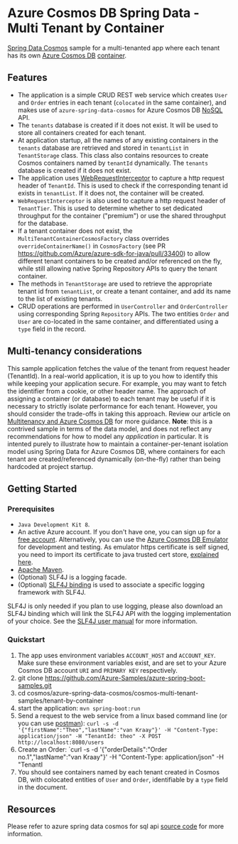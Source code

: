 # Azure Cosmos DB Spring Data - Multi Tenant by Container

[Spring Data Cosmos](https://aka.ms/SpringDataCosmos) sample for a multi-tenanted app where each tenant has its own [Azure Cosmos DB](https://learn.microsoft.com/azure/cosmos-db/introduction) [container](https://learn.microsoft.com/azure/cosmos-db/resource-model#azure-cosmos-db-containers).

## Features

- The application is a simple CRUD REST web service which creates `User` and `Order` entries in each tenant (`colocated` in the same container), and makes use of  `azure-spring-data-cosmos` for Azure Cosmos DB [NoSQL](https://learn.microsoft.com/azure/cosmos-db/nosql/) API.
- The `tenants` database is created if it does not exist. It will be used to store all containers created for each tenant.
- At application startup, all the names of any existing containers in the `tenants` database are retrieved and stored in `tenantList` in `TenantStorage` class. This class also contains resources to create Cosmos containers named by `tenantId` dynamically. The `tenants` database is created if it does not exist.
- The application uses [WebRequestInterceptor](https://docs.spring.io/spring-framework/docs/current/javadoc-api/org/springframework/web/context/request/WebRequestInterceptor.html) to capture a http request header of `TenantId`. This is used to check if the corresponding tenant id exists in `tenantList`. If it does not, the container will be created.
- `WebRequestInterceptor` is also used to capture a http request header of `TenantTier`. This is used to determine whether to set dedicated throughput for the container ("premium") or use the shared throughput for the database. 
- If a tenant container does not exist, the `MultiTenantContainerCosmosFactory` class overrides `overrideContainerName()` in `CosmosFactory` (see PR https://github.com/Azure/azure-sdk-for-java/pull/33400) to allow different tenant containers to be created and/or referenced on the fly, while still allowing native Spring Repository APIs to query the tenant container.
- The methods in `TenantStorage` are used to retrieve the appropriate tenant id from `tenantList`, or create a tenant container, and add its name to the list of existing tenants.
- CRUD operations are performed in `UserController` and `OrderController` using corresponding Spring `Repository` APIs. The two entities `Order` and `User` are co-located in the same container, and differentiated using a `type` field in the record.

## Multi-tenancy considerations

This sample application fetches the value of the tenant from request header (TenantId). In a real-world application, it is up to you how to identify this while keeping your application secure. For example, you may want to fetch the identifier from a cookie, or other header name. The approach of assigning a container (or database) to each tenant may be useful if it is necessary to strictly isolate performance for each tenant. However, you should consider the trade-offs in taking this approach. Review our article on [Multitenancy and Azure Cosmos DB](https://learn.microsoft.com/azure/architecture/guide/multitenant/service/cosmos-db) for more guidance. **Note**: this is a contrived sample in terms of the data model, and does not reflect any recommendations for how to model any *application* in particular. It is intented purely to illustrate how to maintain a container-per-tenant isolation model using Spring Data for Azure Cosmos DB, where containers for each tenant are created/referenced dynamically (on-the-fly) rather than being hardcoded at project startup.
 

## Getting Started

### Prerequisites

- `Java Development Kit 8`.
- An active Azure account. If you don't have one, you can sign up for a [free account](https://azure.microsoft.com/free/). Alternatively, you can use the [Azure Cosmos DB Emulator](https://docs.microsoft.com/en-us/azure/cosmos-db/local-emulator) for development and testing. As emulator https certificate is self signed, you need to import its certificate to java trusted cert store, [explained here](https://docs.microsoft.com/en-us/azure/cosmos-db/local-emulator-export-ssl-certificates).
- [Apache Maven](https://maven.apache.org/install.html).
- (Optional) SLF4J is a logging facade.
- (Optional) [SLF4J binding](http://www.slf4j.org/manual.html) is used to associate a specific logging framework with SLF4J.


SLF4J is only needed if you plan to use logging, please also download an SLF4J binding which will link the SLF4J API with the logging implementation of your choice. See the [SLF4J user manual](http://www.slf4j.org/manual.html) for more information.

### Quickstart

1. The app uses environment variables `ACCOUNT_HOST` and `ACCOUNT_KEY`. Make sure these environment variables exist, and are set to your Azure Cosmos DB account `URI` and `PRIMARY KEY` respectively.
1. git clone https://github.com/Azure-Samples/azure-spring-boot-samples.git
1. cd cosmos/azure-spring-data-cosmos/cosmos-multi-tenant-samples/tenant-by-container
1. start the application: `mvn spring-boot:run`
1. Send a request to the web service from a linux based command line (or you can use [postman](https://www.postman.com/downloads/)): `curl -s -d '{"firstName":"Theo","lastName":"van Kraay"}' -H "Content-Type: application/json" -H "TenantId: theo" -X POST http://localhost:8080/users`
1. Create an Order: `curl -s -d '{"orderDetails":"Order no.1","lastName":"van Kraay"}' -H "Content-Type: application/json" -H "TenantI
1. You should see containers named by each tenant created in Cosmos DB, with colocated entities of `User` and `Order`, identifiable by a `type` field in the document.


## Resources

Please refer to azure spring data cosmos for sql api [source code](https://github.com/Azure/azure-sdk-for-java/tree/master/sdk/cosmos) for more information.
